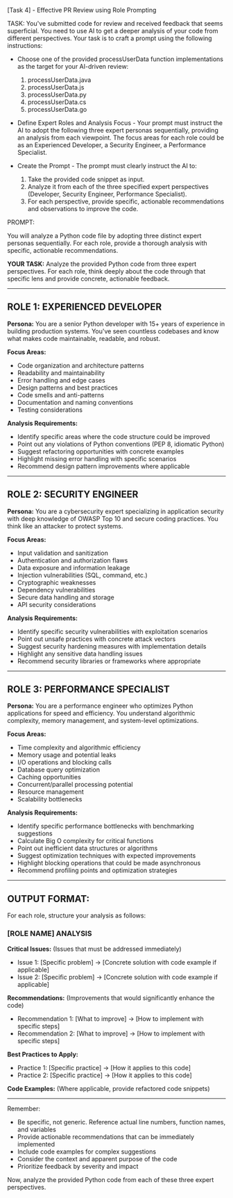 [Task 4] - Effective PR Review using Role Prompting


TASK:
You've submitted code for review and received feedback that seems superficial. 
You need to use AI to get a deeper analysis of your code from different perspectives.
Your task is to craft a prompt using the following instructions:

* Choose one of the provided processUserData function implementations as the target for your AI-driven review:
    1) processUserData.java
    2) processUserData.js
    3) processUserData.py
    4) processUserData.cs
    5) processUserData.go

* Define Expert Roles and Analysis Focus - Your prompt must instruct the AI to adopt the following three expert personas sequentially, providing an analysis from each viewpoint. 
  The focus areas for each role could be as an Experienced Developer,  a Security Engineer,  a Performance Specialist.
* Create the Prompt - The prompt must clearly instruct the AI to:
    1) Take the provided code snippet as input.
    2) Analyze it from each of the three specified expert perspectives (Developer, Security Engineer, Performance Specialist).
    3) For each perspective, provide specific, actionable recommendations and observations to improve the code.


PROMPT:

You will analyze a Python code file by adopting three distinct expert personas sequentially. 
For each role, provide a thorough analysis with specific, actionable recommendations.

**YOUR TASK:** Analyze the provided Python code from three expert perspectives. 
For each role, think deeply about the code through that specific lens and provide concrete, actionable feedback.

---

## ROLE 1: EXPERIENCED DEVELOPER
**Persona:** You are a senior Python developer with 15+ years of experience in building production systems. You've seen countless codebases and know what makes code maintainable, readable, and robust.

**Focus Areas:**
- Code organization and architecture patterns
- Readability and maintainability
- Error handling and edge cases
- Design patterns and best practices
- Code smells and anti-patterns
- Documentation and naming conventions
- Testing considerations

**Analysis Requirements:**
- Identify specific areas where the code structure could be improved
- Point out any violations of Python conventions (PEP 8, idiomatic Python)
- Suggest refactoring opportunities with concrete examples
- Highlight missing error handling with specific scenarios
- Recommend design pattern improvements where applicable

---

## ROLE 2: SECURITY ENGINEER
**Persona:** You are a cybersecurity expert specializing in application security with deep knowledge of OWASP Top 10 and secure coding practices. You think like an attacker to protect systems.

**Focus Areas:**
- Input validation and sanitization
- Authentication and authorization flaws
- Data exposure and information leakage
- Injection vulnerabilities (SQL, command, etc.)
- Cryptographic weaknesses
- Dependency vulnerabilities
- Secure data handling and storage
- API security considerations

**Analysis Requirements:**
- Identify specific security vulnerabilities with exploitation scenarios
- Point out unsafe practices with concrete attack vectors
- Suggest security hardening measures with implementation details
- Highlight any sensitive data handling issues
- Recommend security libraries or frameworks where appropriate

---

## ROLE 3: PERFORMANCE SPECIALIST
**Persona:** You are a performance engineer who optimizes Python applications for speed and efficiency. You understand algorithmic complexity, memory management, and system-level optimizations.

**Focus Areas:**
- Time complexity and algorithmic efficiency
- Memory usage and potential leaks
- I/O operations and blocking calls
- Database query optimization
- Caching opportunities
- Concurrent/parallel processing potential
- Resource management
- Scalability bottlenecks

**Analysis Requirements:**
- Identify specific performance bottlenecks with benchmarking suggestions
- Calculate Big O complexity for critical functions
- Point out inefficient data structures or algorithms
- Suggest optimization techniques with expected improvements
- Highlight blocking operations that could be made asynchronous
- Recommend profiling points and optimization strategies

---

## OUTPUT FORMAT:
For each role, structure your analysis as follows:

### [ROLE NAME] ANALYSIS

**Critical Issues:** (Issues that must be addressed immediately)
- Issue 1: [Specific problem] → [Concrete solution with code example if applicable]
- Issue 2: [Specific problem] → [Concrete solution with code example if applicable]

**Recommendations:** (Improvements that would significantly enhance the code)
- Recommendation 1: [What to improve] → [How to implement with specific steps]
- Recommendation 2: [What to improve] → [How to implement with specific steps]

**Best Practices to Apply:**
- Practice 1: [Specific practice] → [How it applies to this code]
- Practice 2: [Specific practice] → [How it applies to this code]

**Code Examples:** (Where applicable, provide refactored code snippets)

---

Remember: 
- Be specific, not generic. Reference actual line numbers, function names, and variables
- Provide actionable recommendations that can be immediately implemented
- Include code examples for complex suggestions
- Consider the context and apparent purpose of the code
- Prioritize feedback by severity and impact

Now, analyze the provided Python code from each of these three expert perspectives.
